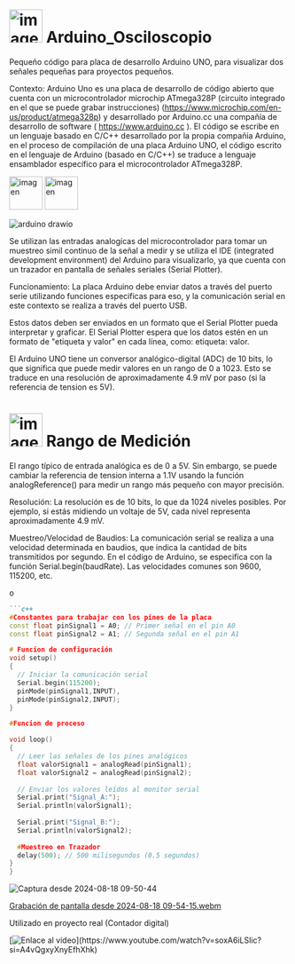 <h1> <img src="https://github.com/user-attachments/assets/5c7d3eb9-ce96-4413-abdf-e61be526ec29" alt="imagen" width="60"/>  Arduino_Osciloscopio</h1>

Pequeño código para placa de desarrollo Arduino UNO, para visualizar dos señales pequeñas para proyectos pequeños.


Contexto:
Arduino Uno es una placa de desarrollo de código abierto que cuenta con un microcontrolador microchip ATmega328P (circuito integrado en el que se puede grabar instrucciones)  (https://www.microchip.com/en-us/product/atmega328p) y desarrollado por Arduino.cc una compañía de desarrollo de software ( https://www.arduino.cc ).
El código se escribe en un lenguaje basado en C/C++ desarrollado por la propia compañia Arduino, en el proceso de compilación de una placa Arduino UNO, el código escrito en el lenguaje de Arduino (basado en C/C++) se traduce a lenguaje ensamblador específico para el microcontrolador ATmega328P.

<p align="left">
  <img src="https://github.com/user-attachments/assets/7549e83b-3023-4591-bd87-a17529101653" alt="imagen" width="60"/>
   <img src="https://github.com/user-attachments/assets/fafd5f5c-713d-4c96-bbd0-1e3f97bed9db" alt="imagen" width="60"/>
</p>

![arduino drawio](https://github.com/user-attachments/assets/714955eb-b39b-4059-8e13-50c68bbe0059)


Se utilizan las entradas analogícas del microcontrolador para tomar un muestreo simil continuo de la señal a medir y se utiliza el IDE (integrated development environment) del Arduino para visualizarlo, ya que cuenta con un trazador en pantalla de señales seriales (Serial Plotter).


Funcionamiento:
La placa Arduino debe enviar datos a través del puerto serie utilizando funciones especificas para eso, y la comunicación serial en este contexto se realiza a través del puerto USB.
  
Estos datos deben ser enviados en un formato que el Serial Plotter pueda interpretar y graficar. El Serial Plotter espera que los datos estén en un formato de "etiqueta y valor" en cada línea, como: etiqueta: valor.

El Arduino UNO tiene un conversor analógico-digital (ADC) de 10 bits, lo que significa que puede medir valores en un rango de 0 a 1023. Esto se traduce en una resolución de aproximadamente 4.9 mV por paso (si la referencia de tension es 5V).

<h1>  <img src="https://github.com/user-attachments/assets/94877b40-f435-4d96-a9d3-cc7039e3b327" alt="imagen" width="60"/> Rango de Medición </h1>
El rango típico de entrada analógica es de 0 a 5V. Sin embargo, se puede cambiar la referencia de tension interna a 1.1V usando la función analogReference() para medir un rango más pequeño con mayor precisión.

Resolución: La resolución es de 10 bits, lo que da 1024 niveles posibles. Por ejemplo, si estás midiendo un voltaje de 5V, cada nivel representa aproximadamente 4.9 mV.

Muestreo/Velocidad de Baudios: La comunicación serial se realiza a una velocidad determinada en baudios, que indica la cantidad de bits transmitidos por segundo. En el código de Arduino, se especifica con la función Serial.begin(baudRate). Las velocidades comunes son 9600, 115200, etc.


o 

```markdown
```c++
#Constantes para trabajar con los pines de la placa
const float pinSignal1 = A0; // Primer señal en el pin A0
const float pinSignal2 = A1; // Segunda señal en el pin A1

# Funcion de configuración
void setup() 
{
  // Iniciar la comunicación serial
  Serial.begin(115200);
  pinMode(pinSignal1,INPUT),
  pinMode(pinSignal2,INPUT);
}

#Funcion de proceso

void loop()
{
  // Leer las señales de los pines analógicos
  float valorSignal1 = analogRead(pinSignal1);
  float valorSignal2 = analogRead(pinSignal2);
  
  // Enviar los valores leídos al monitor serial
  Serial.print("Signal_A:");
  Serial.println(valorSignal1);
  
  Serial.print("Signal_B:");
  Serial.println(valorSignal2);
 
  #Muestreo en Trazador
  delay(500); // 500 milisegundos (0.5 segundos)
}
}

```


![Captura desde 2024-08-18 09-50-44](https://github.com/user-attachments/assets/b33a1ae5-9481-49b8-a3e7-057d2858a73c)


[Grabación de pantalla desde 2024-08-18 09-54-15.webm](https://github.com/user-attachments/assets/6474c47a-35ad-42cb-a3f6-cca87a97e43c)


Utilizado en proyecto real (Contador digital)

[![Enlace al video]([https://img.youtube.com/vi/soxA6iLSIic?si=A4vQgxyXnyEfhXhk/maxresdefault.jpg](https://github.com/user-attachments/assets/7da64c97-c6cd-4389-96d5-d8f35c14e7c8))](https://www.youtube.com/watch?v=soxA6iLSIic?si=A4vQgxyXnyEfhXhk)

